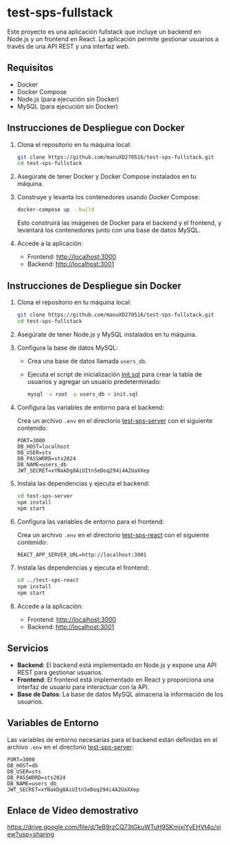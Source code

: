 # test-sps-fullstack

Este proyecto es una aplicación fullstack que incluye un backend en Node.js y un frontend en React. La aplicación permite gestionar usuarios a través de una API REST y una interfaz web.

## Requisitos

- Docker
- Docker Compose
- Node.js (para ejecución sin Docker)
- MySQL (para ejecución sin Docker)

## Instrucciones de Despliegue con Docker

1. Clona el repositorio en tu máquina local:

    ```sh
    git clone https://github.com/manuXD270516/test-sps-fullstack.git
    cd test-sps-fullstack
    ```

2. Asegúrate de tener Docker y Docker Compose instalados en tu máquina.

3. Construye y levanta los contenedores usando Docker Compose:

    ```sh
    docker-compose up --build
    ```

    Esto construirá las imágenes de Docker para el backend y el frontend, y levantará los contenedores junto con una base de datos MySQL.

4. Accede a la aplicación:

    - Frontend: [http://localhost:3000](http://localhost:3000)
    - Backend: [http://localhost:3001](http://localhost:3001)

## Instrucciones de Despliegue sin Docker

1. Clona el repositorio en tu máquina local:

    ```sh
    git clone https://github.com/manuXD270516/test-sps-fullstack.git
    cd test-sps-fullstack
    ```

2. Asegúrate de tener Node.js y MySQL instalados en tu máquina.

3. Configura la base de datos MySQL:

    - Crea una base de datos llamada `users_db`.
    - Ejecuta el script de inicialización [init.sql](http://_vscodecontentref_/0) para crear la tabla de usuarios y agregar un usuario predeterminado:

        ```sh
        mysql -u root -p users_db < init.sql
        ```

4. Configura las variables de entorno para el backend:

    Crea un archivo `.env` en el directorio [test-sps-server](http://_vscodecontentref_/1) con el siguiente contenido:

    ```env
    PORT=3000
    DB_HOST=localhost
    DB_USER=sts
    DB_PASSWORD=sts2024
    DB_NAME=users_db
    JWT_SECRET=xYNakDg8AiUItn5eDoq294i4A2UaXXep
    ```

5. Instala las dependencias y ejecuta el backend:

    ```sh
    cd test-sps-server
    npm install
    npm start
    ```

6. Configura las variables de entorno para el frontend:

    Crea un archivo `.env` en el directorio [test-sps-react](http://_vscodecontentref_/2) con el siguiente contenido:

    ```env
    REACT_APP_SERVER_URL=http://localhost:3001
    ```

7. Instala las dependencias y ejecuta el frontend:

    ```sh
    cd ../test-sps-react
    npm install
    npm start
    ```

8. Accede a la aplicación:

    - Frontend: [http://localhost:3000](http://localhost:3000)
    - Backend: [http://localhost:3001](http://localhost:3001)

## Servicios

- **Backend**: El backend está implementado en Node.js y expone una API REST para gestionar usuarios.
- **Frontend**: El frontend está implementado en React y proporciona una interfaz de usuario para interactuar con la API.
- **Base de Datos**: La base de datos MySQL almacena la información de los usuarios.

## Variables de Entorno

Las variables de entorno necesarias para el backend están definidas en el archivo `.env` en el directorio [test-sps-server](http://_vscodecontentref_/3):

```env
PORT=3000
DB_HOST=db
DB_USER=sts
DB_PASSWORD=sts2024
DB_NAME=users_db
JWT_SECRET=xYNakDg8AiUItn5eDoq294i4A2UaXXep
```

## Enlace de Video demostrativo

https://drive.google.com/file/d/1eB9rzCQ73tGkuWTuH9SKmixjYvEHVt4o/view?usp=sharing